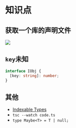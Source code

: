 # 知识点

## 获取一个库的声明文件

![](/skill-blog/img/0059.png)

## `key`未知

```typescript
interface IObj {
  [key: string]: number;
}
```

## 其他

- [Indexable Types](https://www.typescriptlang.org/docs/handbook/interfaces.html#indexable-types)
- `tsc --watch code.ts`
- `type Maybe<T> = T | null;`

